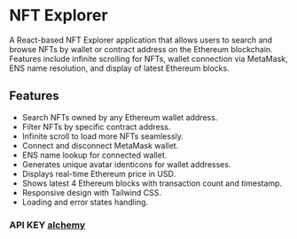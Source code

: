 # NFT Explorer

A React-based NFT Explorer application that allows users to search and browse NFTs by wallet or contract address on the Ethereum blockchain. Features include infinite scrolling for NFTs, wallet connection via MetaMask, ENS name resolution, and display of latest Ethereum blocks.

## Features

- Search NFTs owned by any Ethereum wallet address.
- Filter NFTs by specific contract address.
- Infinite scroll to load more NFTs seamlessly.
- Connect and disconnect MetaMask wallet.
- ENS name lookup for connected wallet.
- Generates unique avatar identicons for wallet addresses.
- Displays real-time Ethereum price in USD.
- Shows latest 4 Ethereum blocks with transaction count and timestamp.
- Responsive design with Tailwind CSS.
- Loading and error states handling.

### API KEY <a href="https://dashboard.alchemy.com/">alchemy</a>

